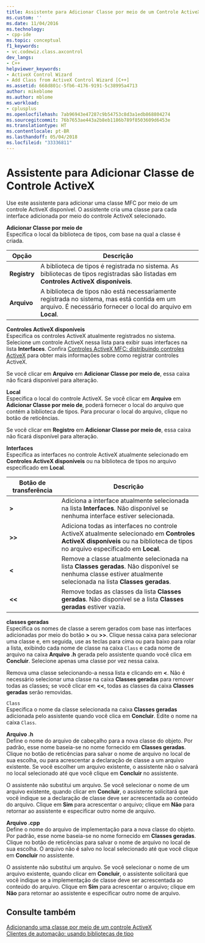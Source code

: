 ```yaml
---
title: Assistente para Adicionar Classe por meio de um Controle ActiveX | Microsoft Docs
ms.custom: ''
ms.date: 11/04/2016
ms.technology:
- cpp-ide
ms.topic: conceptual
f1_keywords:
- vc.codewiz.class.axcontrol
dev_langs:
- C++
helpviewer_keywords:
- ActiveX Control Wizard
- Add Class from ActiveX Control Wizard [C++]
ms.assetid: 668d801c-5fb6-4176-9191-5c38995a4713
author: mikeblome
ms.author: mblome
ms.workload:
- cplusplus
ms.openlocfilehash: 7ab96943e47287c9b54753c8d3a1edb868804274
ms.sourcegitcommit: 76b7653ae443a2b8eb1186b789f8503609d6453e
ms.translationtype: HT
ms.contentlocale: pt-BR
ms.lasthandoff: 05/04/2018
ms.locfileid: "33336811"
---
```

# <a name="add-class-from-activex-control-wizard"></a>Assistente para Adicionar Classe de Controle ActiveX
Use este assistente para adicionar uma classe MFC por meio de um controle ActiveX disponível. O assistente cria uma classe para cada interface adicionada por meio do controle ActiveX selecionado.  
  
 **Adicionar Classe por meio de**  
 Especifica o local da biblioteca de tipos, com base na qual a classe é criada.  
  
|Opção|Descrição|  
|------------|-----------------|  
|**Registry**|A biblioteca de tipos é registrada no sistema. As bibliotecas de tipos registradas são listadas em **Controles ActiveX disponíveis**.|  
|**Arquivo**|A biblioteca de tipos não está necessariamente registrada no sistema, mas está contida em um arquivo. É necessário fornecer o local do arquivo em **Local**.|  
  
 **Controles ActiveX disponíveis**  
 Especifica os controles ActiveX atualmente registrados no sistema. Selecione um controle ActiveX nessa lista para exibir suas interfaces na lista **Interfaces**. Confira [Controles ActiveX MFC: distribuindo controles ActiveX](../mfc/mfc-activex-controls-distributing-activex-controls.md) para obter mais informações sobre como registrar controles ActiveX.  
  
 Se você clicar em **Arquivo** em **Adicionar Classe por meio de**, essa caixa não ficará disponível para alteração.  
  
 **Local**  
 Especifica o local do controle ActiveX. Se você clicar em **Arquivo** em **Adicionar Classe por meio de**, poderá fornecer o local do arquivo que contém a biblioteca de tipos. Para procurar o local do arquivo, clique no botão de reticências.  
  
 Se você clicar em **Registro** em **Adicionar Classe por meio de**, essa caixa não ficará disponível para alteração.  
  
 **Interfaces**  
 Especifica as interfaces no controle ActiveX atualmente selecionado em **Controles ActiveX disponíveis** ou na biblioteca de tipos no arquivo especificado em **Local**.  
  
|Botão de transferência|Descrição|  
|---------------------|-----------------|  
|**>**|Adiciona a interface atualmente selecionada na lista **Interfaces**. Não disponível se nenhuma interface estiver selecionada.|  
|**>>**|Adiciona todas as interfaces no controle ActiveX atualmente selecionado em **Controles ActiveX disponíveis** ou na biblioteca de tipos no arquivo especificado em **Local**.|  
|**<**|Remove a classe atualmente selecionada na lista **Classes geradas**. Não disponível se nenhuma classe estiver atualmente selecionada na lista **Classes geradas**.|  
|**<\<**|Remove todas as classes da lista **Classes geradas**. Não disponível se a lista **Classes geradas** estiver vazia.|  
  
 **classes geradas**  
 Especifica os nomes de classe a serem gerados com base nas interfaces adicionadas por meio do botão **>** ou **>>**. Clique nessa caixa para selecionar uma classe e, em seguida, use as teclas para cima ou para baixo para rolar a lista, exibindo cada nome de classe na caixa `Class` e cada nome de arquivo na caixa **Arquivo .h** gerada pelo assistente quando você clica em **Concluir**. Selecione apenas uma classe por vez nessa caixa.  
  
 Remova uma classe selecionando-a nessa lista e clicando em **<**. Não é necessário selecionar uma classe na caixa **Classes geradas** para remover todas as classes; se você clicar em **<<**, todas as classes da caixa **Classes geradas** serão removidas.  
  
 `Class`  
 Especifica o nome da classe selecionada na caixa **Classes geradas** adicionada pelo assistente quando você clica em **Concluir**. Edite o nome na caixa `Class`.  
  
 **Arquivo .h**  
 Define o nome do arquivo de cabeçalho para a nova classe do objeto. Por padrão, esse nome baseia-se no nome fornecido em **Classes geradas**. Clique no botão de reticências para salvar o nome de arquivo no local de sua escolha, ou para acrescentar a declaração de classe a um arquivo existente. Se você escolher um arquivo existente, o assistente não o salvará no local selecionado até que você clique em **Concluir** no assistente.  
  
 O assistente não substitui um arquivo. Se você selecionar o nome de um arquivo existente, quando clicar em **Concluir**, o assistente solicitará que você indique se a declaração de classe deve ser acrescentada ao conteúdo do arquivo. Clique em **Sim** para acrescentar o arquivo; clique em **Não** para retornar ao assistente e especificar outro nome de arquivo.  
  
 **Arquivo .cpp**  
 Define o nome do arquivo de implementação para a nova classe do objeto. Por padrão, esse nome baseia-se no nome fornecido em **Classes geradas**. Clique no botão de reticências para salvar o nome de arquivo no local de sua escolha. O arquivo não é salvo no local selecionado até que você clique em **Concluir** no assistente.  
  
 O assistente não substitui um arquivo. Se você selecionar o nome de um arquivo existente, quando clicar em **Concluir**, o assistente solicitará que você indique se a implementação de classe deve ser acrescentada ao conteúdo do arquivo. Clique em **Sim** para acrescentar o arquivo; clique em **Não** para retornar ao assistente e especificar outro nome de arquivo.  
  
## <a name="see-also"></a>Consulte também  
 [Adicionando uma classe por meio de um controle ActiveX](../ide/adding-a-class-from-an-activex-control-visual-cpp.md)   
 [Clientes de automação: usando bibliotecas de tipo](../mfc/automation-clients-using-type-libraries.md)